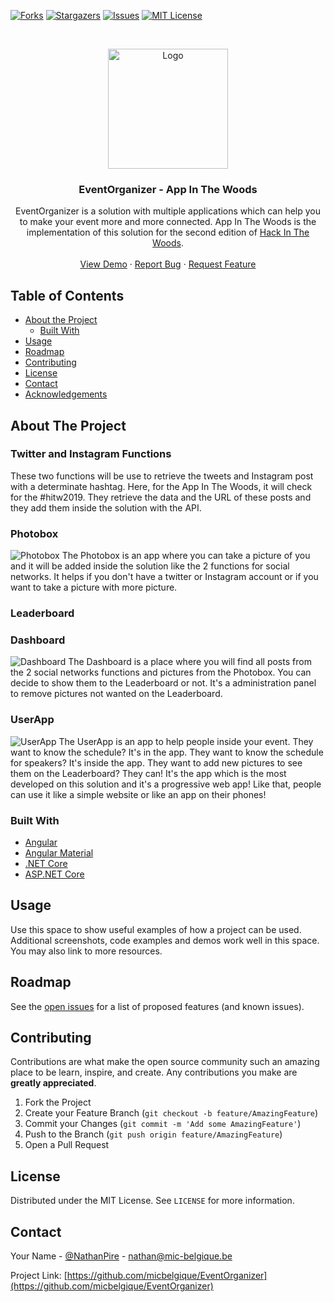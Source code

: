 

<!-- PROJECT SHIELDS -->
<!--
*** I'm using markdown "reference style" links for readability.
*** Reference links are enclosed in brackets [ ] instead of parentheses ( ).
*** See the bottom of this document for the declaration of the reference variables
*** for contributors-url, forks-url, etc. This is an optional, concise syntax you may use.
*** https://www.markdownguide.org/basic-syntax/#reference-style-links
-->
[![Forks][forks-shield]][forks-url]
[![Stargazers][stars-shield]][stars-url]
[![Issues][issues-shield]][issues-url]
[![MIT License][license-shield]][license-url]



<!-- PROJECT LOGO -->
<br />
<p align="center">
  <a href="https://github.com/micbelgique/EventOrganizer">
    <img src="https://hitw2019.azurewebsites.net/assets/LogoFinalGreen.png" alt="Logo" width="192" height="192">
  </a>

  <h3 align="center">EventOrganizer - App In The Woods</h3>

  <p align="center">
    EventOrganizer is a solution with multiple applications which can help you to make your event more and more connected. App In The Woods is the implementation of this solution for the second edition of <a href="http://www.hackinthewoods.be/">Hack In The Woods</a>.
    <br />
    <br />
    <a href="https://hitw2019.azurewebsites.net/">View Demo</a>
    ·
    <a href="https://github.com/micbelgique/EventOrganizer/issues">Report Bug</a>
    ·
    <a href="https://github.com/micbelgique/EventOrganizer/issues">Request Feature</a>
  </p>
</p>



<!-- TABLE OF CONTENTS -->
## Table of Contents

* [About the Project](#about-the-project)
  * [Built With](#built-with)
* [Usage](#usage)
* [Roadmap](#roadmap)
* [Contributing](#contributing)
* [License](#license)
* [Contact](#contact)
* [Acknowledgements](#acknowledgements)



<!-- ABOUT THE PROJECT -->
## About The Project

### Twitter and Instagram Functions

These two functions will be use to retrieve the tweets and Instagram post with a determinate hashtag. Here, for the App In The Woods, it will check for the #hitw2019. They retrieve the data and the URL of these posts and they add them inside the solution with the API.

### Photobox

![Photobox](https://lh3.googleusercontent.com/EN_DE1_HNQjHokw1F8-LTO6cksel9yjfxrlL948e3bR3HcddTArYyPdYm8hdNXwsQ16IDW3_paUX5-q1Ox70W751fG-EGVweSiV1Sq8KTEujzHvvRatXfnFXODf2SSgn2KLfNokbC1m0WScumDVtAgY-zEIVgbvPjgLMpo_sz9w0cLTa7oTQeYaKSXuvTu8g48SI4_HxvaDGQXS1IGxnQKgmLyE6s1xJReWxfXtVUFIYewY6UXuQhV9hjrfMhfP0WlTpS3bjpsDuaJNWQhRM9JHvqa6fdW_zS_gaVjFSa52FLBbp7H0jRK6ofrtXmi9frhsc5CBnv5lmPsv15jkIsKjcPA2xZgopvvp6591dC4CpLf6Dpwv5uqOS2Wwo4V-Bgp5n6h7tU5jaywutqQila4ha3zVgcPcPCrnUe-VlaA72qPqTDKGC_--ZPkApH2x7wEsHHDxYZRDL0Gaxi6nOBc6bqksi-A02UhTeFQTizuaR5guQINiTWbGLVj01xmqOr8nwVRMgHHuroedqjqHC0UeQitJTBDMsRTb4f6sFeTw1Ak8JP_Tuv51MEnk5M9F2Q1k2cjRbApAePB8MY0sEqE2imTJV5KXhtRmpEhOt9H4rw6bbmPy9jmPzjNb0EQwP2j6ZB-AElbX5Fp7SYDXn0RL1JC8T_9S3=w1396-h937-no)
The Photobox is an app where you can take a picture of you and it will be added inside the solution like the 2 functions for social networks. It helps if you don't have a twitter or Instagram account or if you want to take a picture with more picture.

### Leaderboard

### Dashboard

![Dashboard](https://lh3.googleusercontent.com/qR9KKuF36UYsXiskoGgaXW6oVQhAKsxtp2RyguD7z9mfjW31kkO867MThJlWKozAg1TcVui2knHH1gmSaWjyXU6k9W2C7hQJzjU_4dknNziVplzPFv61R0Y4lxmEQ_6_B2znHCDtl9ES-swkTVDQ1W-OqNItUsrB06V0Hsvn2VJc3OEm6D-7XsKcdtv8tGEARqtYKxPZfJ61sN-JlPQC-2zBUFWAoOu7QD3b03zrKG54SRg_c1qBsvogMOIv03BbV-XR8UHtPi14aRVrS32J_y_36QPPzZ2XYbx4FO7cKOXE6VkpastjrqpSMJcEK8hOm71KsKg8-9lR_GbUVCjKwVKszlHRcz1tLubTIrJnqN96QKeDDw7kL7IPoqfckjUzNE-soMgZ61XuvzOB2PJl5_y4IN1nTacIpZB29PbKV3JNY7jAtvnPzAc6kgrBlk39EwJr3TD8XC3Psb0kG_r996xNPRZPT9QTVy1kaE0626ug95pWT---AutaKQ7HppG6mhOL38aRyn6EVTzt57sk1X3SBE5HjL_fwn5IfUWeYby71mQ8x_CQs0Oi6afjq29rZF2j0g_SM85qGeGvzftv077eYb6xjpuwWs_Rzd0F6jrirwp7dcYrDPqvPxbpsdZLmkc9fJ2fBit8KyikAJv0BBWnfTuqv7Qp=w1901-h930-no)
The Dashboard is a place where you will find all posts from the 2 social networks functions and pictures from the Photobox. You can decide to show them to the Leaderboard or not. It's a administration panel to remove pictures not wanted on the Leaderboard.

### UserApp

![UserApp](https://lh3.googleusercontent.com/y-VAy5mK6-9oLaX84DxGlOKGGclzy3-XlXaz6MFmeRILPk-5GoyRn3wLIyBhhL0N8l4dwKH9C4WYFTQE9ECALR-ZNNUYabLYU5vt827ZXBezBlE1EJVuEd_VQ5hKsq9QajmirRqoeUO6CRSymm0GGUeC-QA0Ac6B_rMvhZZEcFOyXWFX8to4IseRNrQPXRppSJdBJvIdYDYAf2K1LHAaPhbFoRzYJGrWVkOur9MeJCUvT9oPHxrqpTaXp5aV4wfIG9bhMMzOtqHtTeWUSdSbbaLkaVKwDRyu8CiWUono6cbk3qbV9ZWJN6KH2mZGNkOkUCmEggUSBbylsRx-zjbcmu2QvUqgND6gPTAXGivoyjy62FqOMqAH35gKz09i178xgfQ0Tgr3x1PBT0SUkvB6gNfvOrqsYCN0h32M7UBbco3uI9wpwZBZdZPQPfaB7hKMtrmmGaiu34pqdaKTZ1eqr7mB6LqypCnuPd2E2Ez3ikNQ6ZRXFiMudQn0dmZXsB6pSYO7rJ4XODwbCBJ7LEnk3UkFItOVjGtJJJ_LGEx2pmv_A9EoBUU3zTVB-HXB_Y5B4yLGGbOzVWbGy6AdD0YEfqaH8la3DnlZqgP8ta8xJfHItZGcV6Pfynu81HSHO8VOFtoaXMnV588gOtS4XNiN_4YYgs1Dsyzh=w413-h736-no)
The UserApp is an app to help people inside your event. They want to know the schedule? It's in the app. They want to know the schedule for speakers? It's inside the app. They want to add new pictures to see them on the Leaderboard? They can! It's the app which is the most developed on this solution and it's a progressive web app! Like that, people can use it like a simple website or like an app on their phones!

### Built With

* [Angular](https://angular.io/)
* [Angular Material](https://material.angular.io/)
* [.NET Core](https://dotnet.microsoft.com/download)
* [ASP.NET Core](https://docs.microsoft.com/en-us/aspnet/core/?view=aspnetcore-2.2)

<!-- USAGE EXAMPLES -->
## Usage

Use this space to show useful examples of how a project can be used. Additional screenshots, code examples and demos work well in this space. You may also link to more resources.

<!-- ROADMAP -->
## Roadmap

See the [open issues](https://github.com/github_username/repo/issues) for a list of proposed features (and known issues).



<!-- CONTRIBUTING -->
## Contributing

Contributions are what make the open source community such an amazing place to be learn, inspire, and create. Any contributions you make are **greatly appreciated**.

1. Fork the Project
2. Create your Feature Branch (`git checkout -b feature/AmazingFeature`)
3. Commit your Changes (`git commit -m 'Add some AmazingFeature'`)
4. Push to the Branch (`git push origin feature/AmazingFeature`)
5. Open a Pull Request



<!-- LICENSE -->
## License

Distributed under the MIT License. See `LICENSE` for more information.



<!-- CONTACT -->
## Contact

Your Name - [@NathanPire](https://twitter.com/NathanPire) - nathan@mic-belgique.be

Project Link: [https://github.com/micbelgique/EventOrganizer](https://github.com/micbelgique/EventOrganizer)



<!-- MARKDOWN LINKS & IMAGES -->
<!-- https://www.markdownguide.org/basic-syntax/#reference-style-links -->
[forks-shield]: https://img.shields.io/github/forks/micbelgique/EventOrganizer
[forks-url]: https://github.com/othneildrew/Best-README-Template/network/members
[stars-shield]: https://img.shields.io/github/stars/micbelgique/EventOrganizer
[stars-url]: https://github.com/othneildrew/Best-README-Template/stargazers
[issues-shield]: https://img.shields.io/github/issues/micbelgique/EventOrganizer
[issues-url]: https://github.com/othneildrew/Best-README-Template/issues
[license-shield]: https://img.shields.io/github/license/micbelgique/EventOrganizer
[license-url]: https://github.com/othneildrew/Best-README-Template/blob/master/LICENSE.txt
